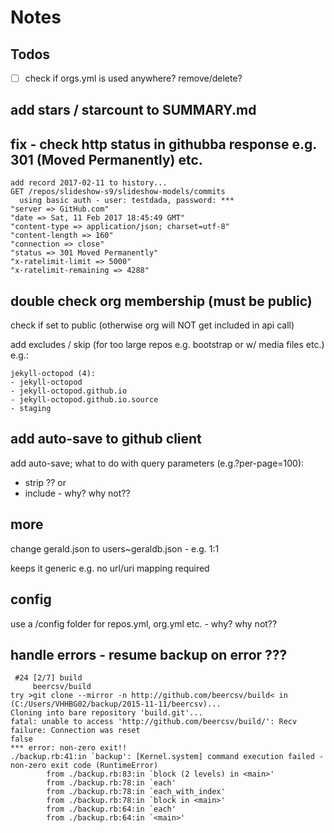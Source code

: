 # Notes
## Todos


- [ ] check if orgs.yml is used anywhere? remove/delete?



## add stars / starcount to SUMMARY.md


## fix - check http status in githubba response e.g. 301 (Moved Permanently) etc.

```
add record 2017-02-11 to history...
GET /repos/slideshow-s9/slideshow-models/commits
  using basic auth - user: testdada, password: ***
"server => GitHub.com"
"date => Sat, 11 Feb 2017 18:45:49 GMT"
"content-type => application/json; charset=utf-8"
"content-length => 160"
"connection => close"
"status => 301 Moved Permanently"
"x-ratelimit-limit => 5000"
"x-ratelimit-remaining => 4288"
```



##  double check org membership (must be public)

check if set to public (otherwise org will NOT get included in api call)

add excludes / skip (for too large repos e.g. bootstrap or w/ media files etc.) e.g.:

```
jekyll-octopod (4):
- jekyll-octopod
- jekyll-octopod.github.io
- jekyll-octopod.github.io.source
- staging
```

## add auto-save to github client

add auto-save;  what to do with query parameters (e.g.?per-page=100):
- strip ??  or
- include - why? why not??


## more

change gerald.json  to users~geraldb.json  - e.g. 1:1

keeps it generic e.g. no url/uri mapping required


## config

use a /config folder for   repos.yml, org.yml etc.  - why? why not??


## handle errors - resume backup on error ???

~~~
 #24 [2/7] build
     beercsv/build
try >git clone --mirror -n http://github.com/beercsv/build< in (C:/Users/VHHBG02/backup/2015-11-11/beercsv)...
Cloning into bare repository 'build.git'...
fatal: unable to access 'http://github.com/beercsv/build/': Recv failure: Connection was reset
false
*** error: non-zero exit!!
./backup.rb:41:in `backup': [Kernel.system] command execution failed - non-zero exit code (RuntimeError)
        from ./backup.rb:83:in `block (2 levels) in <main>'
        from ./backup.rb:78:in `each'
        from ./backup.rb:78:in `each_with_index'
        from ./backup.rb:78:in `block in <main>'
        from ./backup.rb:64:in `each'
        from ./backup.rb:64:in `<main>'
~~~
